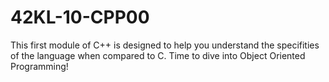 # 42KL-10-CPP00

This first module of C++ is designed to help you understand the specifities of the language when compared to C. Time to dive into Object Oriented Programming!
